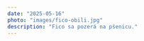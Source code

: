 ```yaml
---
date: "2025-05-16"
photo: "images/fico-obili.jpg"
description: "Fico sa pozerá na pšenicu."
---
```

